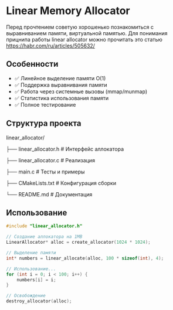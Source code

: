 # Linear Memory Allocator

Перед прочтением советую хорошенько познакомиться с выравниванием памяти, виртуальной памятью. Для понимания прицнипа работы linear allocator можно прочитать это статью https://habr.com/ru/articles/505632/


## Особенности

- ✅ Линейное выделение памяти O(1)
- ✅ Поддержка выравнивания памяти
- ✅ Работа через системные вызовы (mmap/munmap)
- ✅ Статистика использования памяти
- ✅ Полное тестирование

## Структура проекта

linear_allocator/

├── linear_allocator.h # Интерфейс аллокатора

├── linear_allocator.c # Реализация

├── main.c # Тесты и примеры

├── CMakeLists.txt # Конфигурация сборки

└── README.md # Документация


## Использование

```c
#include "linear_allocator.h"

// Создание аллокатора на 1MB
LinearAllocator* alloc = create_allocator(1024 * 1024);

// Выделение памяти
int* numbers = linear_allocate(alloc, 100 * sizeof(int), 4);

// Использование...
for (int i = 0; i < 100; i++) {
    numbers[i] = i;
}

// Освобождение
destroy_allocator(alloc);
